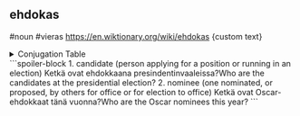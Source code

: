 ## ehdokas
#noun #vieras
https://en.wiktionary.org/wiki/ehdokas
{custom text}
<details><summary>Conjugation Table</summary>
| Inflection of ehdokas (Kotus type 41*A/vieras, kk-k gradation) |
| --- |
| nominative | ehdokas | ehdokkaat |
| genitive | ehdokkaan | ehdokkaidenehdokkaitten |
| partitive | ehdokasta | ehdokkaita |
| illative | ehdokkaaseen | ehdokkaisiin |
|  | singular | plural |
| nominative | ehdokas | ehdokkaat |
| accusative | nom. | ehdokas | ehdokkaat |
| gen. | ehdokkaan |
| genitive | ehdokkaan | ehdokkaidenehdokkaittenehdokasten rare |
| partitive | ehdokasta | ehdokkaita |
| inessive | ehdokkaassa | ehdokkaissa |
| elative | ehdokkaasta | ehdokkaista |
| illative | ehdokkaaseen | ehdokkaisiinehdokkaihin rare |
| adessive | ehdokkaalla | ehdokkailla |
| ablative | ehdokkaalta | ehdokkailta |
| allative | ehdokkaalle | ehdokkaille |
| essive | ehdokkaana | ehdokkaina |
| translative | ehdokkaaksi | ehdokkaiksi |
| abessive | ehdokkaatta | ehdokkaitta |
| instructive | — | ehdokkain |
| comitative | See the possessive forms below. |
</details>
```spoiler-block
1. candidate (person applying for a position or running in an election)
Ketkä ovat ehdokkaana presindentinvaaleissa?Who are the candidates at the presidential election?
2. nominee (one nominated, or proposed, by others for office or for election to office)
Ketkä ovat Oscar-ehdokkaat tänä vuonna?Who are the Oscar nominees this year?
```